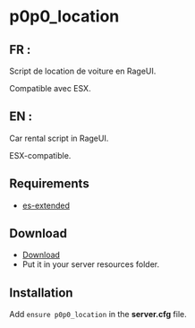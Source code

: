 # p0p0_location

## FR :

Script de location de voiture en RageUI.

Compatible avec ESX.

## EN :

Car rental script in RageUI.

ESX-compatible.

## Requirements
* [es-extended](https://github.com/Vanheden/es_extended)

## Download
* [Download](https://github.com/Leap0p0/p0p0_location/archive/refs/heads/main.zip)
* Put it in your server resources folder.

## Installation
Add ``ensure p0p0_location`` in the **server.cfg** file.
